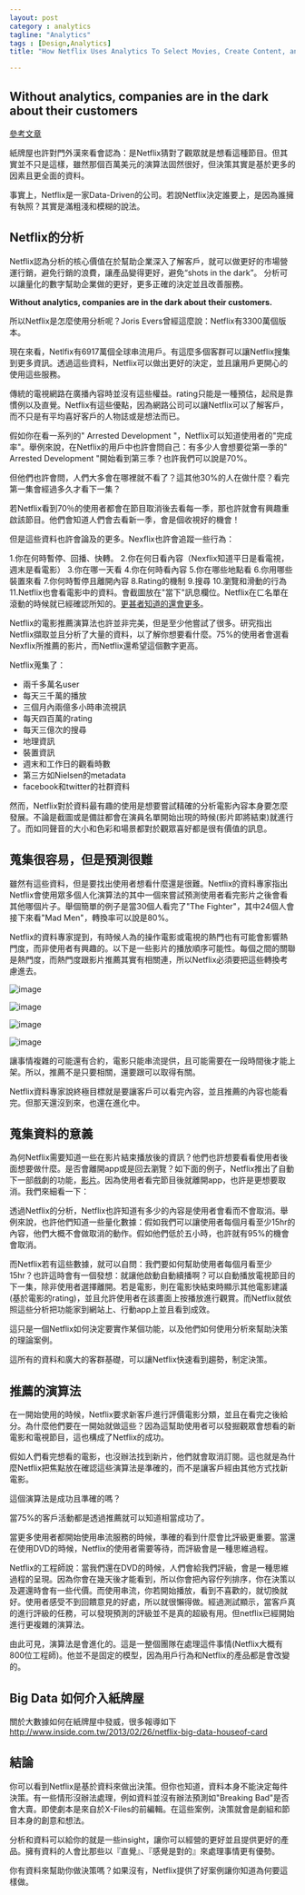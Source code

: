 ```yaml
---
layout: post
category : analytics 
tagline: "Analytics"
tags : [Design,Analytics]
title: "How Netflix Uses Analytics To Select Movies, Create Content, and Make Multimillion Dollar Decisions"

---
```


## Without analytics, companies are in the dark about their customers
[參考文章](https://blog.kissmetrics.com/how-netflix-uses-analytics/)


 
紙牌屋也許對門外漢來看會認為：是Netflix猜對了觀眾就是想看這種節目。但其實並不只是這樣，雖然那個百萬美元的演算法固然很好，但決策其實是基於更多的因素且更全面的資料。

事實上，Netflix是一家Data-Driven的公司。若說Netflix決定誰要上，是因為誰擁有執照？其實是滿粗淺和模糊的說法。

## Netflix的分析
Netflix認為分析的核心價值在於幫助企業深入了解客戶，就可以做更好的市場營運行銷，避免行銷的浪費，讓產品變得更好，避免“shots in the dark”。 分析可以讓量化的數字幫助企業做的更好，更多正確的決定並且改善服務。

 **Without analytics, companies are in the dark about their customers.**

所以Netflix是怎麼使用分析呢？Joris Evers曾經這麼說：Netflix有3300萬個版本。

現在來看，Netlfix有6917萬個全球串流用戶。有這麼多個客群可以讓Netflix搜集到更多資訊。透過這些資料，Netflix可以做出更好的決定，並且讓用戶更開心的使用這些服務。

傳統的電視網路在廣播內容時並沒有這些權益。rating只能是一種預估，起飛是靠慣例以及直覺。Netflix有這些優點，因為網路公司可以讓Netflix可以了解客戶，而不只是有平均喜好客戶的人物誌或是想法而已。


假如你在看一系列的" Arrested Development "，Netflix可以知道使用者的"完成率"。舉例來說，在Netflix的用戶中也許會問自己：有多少人會想要從第一季的" Arrested Development "開始看到第三季？也許我們可以說是70%。

但他們也許會問，人們大多會在哪裡就不看了？這其他30%的人在做什麼？看完第一集會經過多久才看下一集？

若Netflix看到70％的使用者都會在節目取消後去看每一季，那也許就會有興趣重啟該節目。他們會知道人們會去看新一季，會是個收視好的機會！


但是這些資料也許會論及的更多。Nexflix也許會追蹤一些行為：

1.你在何時暫停、回播、快轉。
2.你在何日看內容（Nexflix知道平日是看電視，週末是看電影）
3.你在哪一天看
4.你在何時看內容
5.你在哪些地點看
6.你用哪些裝置來看
7.你何時暫停且離開內容
8.Rating的機制
9.搜尋
10.瀏覽和滑動的行為
11.Netflix也會看電影中的資料。會截圖放在"當下"訊息欄位。Netflix在ㄈ名單在滾動的時候就已經確認所知的。[更甚者知道的還會更多](http://gigaom.com/2012/06/14/netflix-analyzes-a-lot-of-data-about-your-viewing-habits/)。

Netflix的電影推薦演算法也許並非完美，但是至少他嘗試了很多。研究指出Netflix擷取並且分析了大量的資料，以了解你想要看什麼。75%的使用者會選看Nexflix所推薦的影片，而Netflix還希望這個數字更高。

Netflix蒐集了：  

- 兩千多萬名user
- 每天三千萬的播放
- 三個月內兩億多小時串流視訊
- 每天四百萬的rating
- 每天三億次的搜尋
- 地理資訊
- 裝置資訊
- 週末和工作日的觀看時數
- 第三方如Nielsen的metadata
- facebook和twitter的社群資料

然而，Netflix對於資料最有趣的使用是想要嘗試精確的分析電影內容本身要怎麼發展。不論是截圖或是備註都會在演員名單開始出現的時候(影片即將結束)就進行了。而如同聲音的大小和色彩和場景都對於觀眾喜好都是很有價值的訊息。



## 蒐集很容易，但是預測很難

雖然有這些資料，但是要找出使用者想看什麼還是很難。Netflix的資料專家指出Netflix會使用眾多個人化演算法的其中一個來嘗試預測使用者看完影片之後會看其他哪個片子。舉個簡單的例子是當30個人看完了"The Fighter"，其中24個人會接下來看"Mad Men"，轉換率可以說是80%。

Netflix的資料專家提到，有時候人為的操作電影或電視的熱門也有可能會影響熱門度，而非使用者有興趣的。以下是一些影片的播放順序可能性。每個之間的關聯是熱門度，而熱門度跟影片推薦其實有相關連，所以Netflix必須要把這些轉換考慮進去。

![image](https://farm1.staticflickr.com/563/22692435023_9aec77bc2f_o.jpg)

![image](https://farm6.staticflickr.com/5658/22951628309_7a9ce044df_o.jpg)

![image](https://farm6.staticflickr.com/5747/23293399096_b6ea4a8924_o.jpg)

![image](https://farm1.staticflickr.com/577/23293385486_1027e9f814_o.jpg)


讓事情複雜的可能還有合約，電影只能串流提供，且可能需要在一段時間後才能上架。所以，推薦不是只要相關，還要跟可以取得有關。

Netflix資料專家說終極目標就是要讓客戶可以看完內容，並且推薦的內容也能看完。但那天還沒到來，也還在進化中。


## 蒐集資料的意義

為何Netflix需要知道一些在影片結束播放後的資訊？他們也許想要看看使用者後面想要做什麼。是否會離開app或是回去瀏覽？如下面的例子，Netflix推出了自動下一部戲劇的功能，[影片](https://www.youtube.com/watch?v=F5D6rtwOPE0)。因為使用者看完節目後就離開app，也許是更想要取消。我們來細看一下：


透過Netflix的分析，Netflix也許知道有多少的內容是使用者會看而不會取消。舉例來說，也許他們知道一些量化數據：假如我們可以讓使用者每個月看至少15hr的內容，他們大概不會做取消的動作。假如他們低於五小時，也許就有95%的機會會取消。

而Netflix若有這些數據，就可以自問：我們要如何幫助使用者每個月看至少15hr？也許這時會有一個發想：就讓他啟動自動續播啊？可以自動播放電視節目的下一集，除非使用者選擇離開。若是電影，則在電影快結束時顯示其他電影建議(基於電影的rating)，並且允許使用者在該畫面上按播放進行觀賞。而Netflix就依照這些分析把功能家到網站上、行動app上並且看到成效。


這只是一個Netflix如何決定要實作某個功能，以及他們如何使用分析來幫助決策的理論案例。

這所有的資料和廣大的客群基礎，可以讓Netflix快速看到趨勢，制定決策。


## 推薦的演算法
在一開始使用的時候，Netflix要求新客戶進行評價電影分類，並且在看完之後給分。為什麼他們要在一開始就做這些？因為這幫助使用者可以發掘觀眾會想看的新電影和電視節目，這也構成了Netflix的成功。

假如人們看完想看的電影，也沒辦法找到新片，他們就會取消訂閱。這也就是為什麼Netflix把焦點放在確認這些演算法是準確的，而不是讓客戶經由其他方式找新電影。

這個演算法是成功且準確的嗎？

當75%的客戶活動都是透過推薦就可以知道相當成功了。

當更多使用者都開始使用串流服務的時候，準確的看到什麼會比評級更重要。當還在使用DVD的時候，Netflix的使用者需要等待，而評級會是一種思維過程。

Netflix的工程師說：當我們還在DVD的時候，人們會給我們評級，會是一種思維過程的呈現。因為你會在幾天後才能看到，所以你會把內容佇列排序，你在決策以及遲還時會有一些代價。而使用串流，你若開始播放，看到不喜歡的，就切換就好。使用者感受不到回饋意見的好處，所以就很懶得做。經過測試顯示，當客戶真的進行評級的任務，可以發現預測的評級並不是真的超級有用。但netflix已經開始進行更複雜的演算法。

由此可見，演算法是會進化的。這是一整個團隊在處理這件事情(Netflix大概有800位工程師)。他並不是固定的模型，因為用戶行為和Netflix的產品都是會改變的。

## Big Data 如何介入紙牌屋
關於大數據如何在紙牌屋中發威，很多報導如下
http://www.inside.com.tw/2013/02/26/netflix-big-data-houseof-card

## 結論
你可以看到Netflix是基於資料來做出決策。但你也知道，資料本身不能決定每件決策。有一些情形沒辦法處理，例如資料並沒有辦法預測如"Breaking Bad"是否會大賣。即使劇本是來自於X-Files的前編輯。在這些案例，決策就會是劇組和節目本身的創意和想法。

分析和資料可以給你的就是一些insight，讓你可以經營的更好並且提供更好的產品。擁有資料的人會比那些以『直覺』、『感覺是對的』來處理事情更有優勢。

你有資料來幫助你做決策嗎？如果沒有，Netflix提供了好案例讓你知道為何要這樣做。



